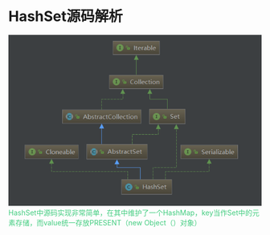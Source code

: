 # HashSet源码解析
![title](../../image/HashSet类层次结构.png)  
<font color='#43CD80'>HashSet中源码实现非常简单，在其中维护了一个HashMap，key当作Set中的元素存储，而value统一存放PRESENT（new Object（）对象）</font>
